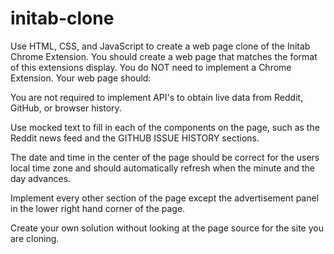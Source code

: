 # initab-clone

Use HTML, CSS, and JavaScript to create a web page clone of the Initab Chrome Extension. You should create a web page that matches the format of this extensions display. You do NOT need to implement a Chrome Extension. Your web page should:

You are not required to implement API's to obtain live data from Reddit, GitHub, or browser history.

Use mocked text to fill in each of the components on the page, such as the Reddit news feed and the GITHUB ISSUE HISTORY sections. 

The date and time in the center of the page should be correct for the users local time zone and should automatically refresh when the minute and the day advances.

Implement every other section of the page except the advertisement panel in the lower right hand corner of the page.

Create your own solution without looking at the page source for the site you are cloning.
